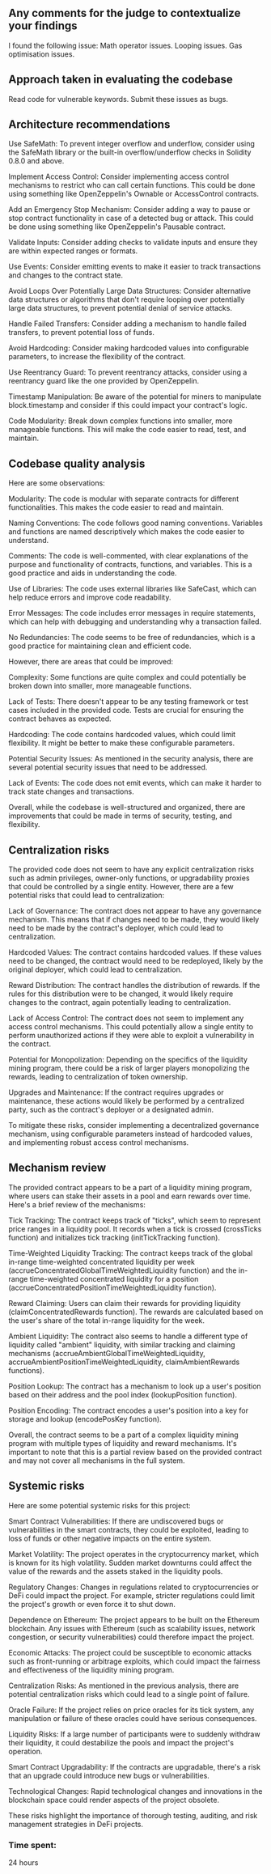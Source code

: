 ## **Any comments for the judge to contextualize your findings**
I found the following issue:
Math operator issues.
Looping issues.
Gas optimisation issues.

## **Approach taken in evaluating the codebase**
Read code for vulnerable keywords.
Submit these issues as bugs.

## **Architecture recommendations**
Use SafeMath: To prevent integer overflow and underflow, consider using the SafeMath library or the built-in overflow/underflow checks in Solidity 0.8.0 and above.

Implement Access Control: Consider implementing access control mechanisms to restrict who can call certain functions. This could be done using something like OpenZeppelin's Ownable or AccessControl contracts.

Add an Emergency Stop Mechanism: Consider adding a way to pause or stop contract functionality in case of a detected bug or attack. This could be done using something like OpenZeppelin's Pausable contract.

Validate Inputs: Consider adding checks to validate inputs and ensure they are within expected ranges or formats.

Use Events: Consider emitting events to make it easier to track transactions and changes to the contract state.

Avoid Loops Over Potentially Large Data Structures: Consider alternative data structures or algorithms that don't require looping over potentially large data structures, to prevent potential denial of service attacks.

Handle Failed Transfers: Consider adding a mechanism to handle failed transfers, to prevent potential loss of funds.

Avoid Hardcoding: Consider making hardcoded values into configurable parameters, to increase the flexibility of the contract.

Use Reentrancy Guard: To prevent reentrancy attacks, consider using a reentrancy guard like the one provided by OpenZeppelin.

Timestamp Manipulation: Be aware of the potential for miners to manipulate block.timestamp and consider if this could impact your contract's logic.

Code Modularity: Break down complex functions into smaller, more manageable functions. This will make the code easier to read, test, and maintain.

## **Codebase quality analysis**
Here are some observations:

Modularity: The code is modular with separate contracts for different functionalities. This makes the code easier to read and maintain.

Naming Conventions: The code follows good naming conventions. Variables and functions are named descriptively which makes the code easier to understand.

Comments: The code is well-commented, with clear explanations of the purpose and functionality of contracts, functions, and variables. This is a good practice and aids in understanding the code.

Use of Libraries: The code uses external libraries like SafeCast, which can help reduce errors and improve code readability.

Error Messages: The code includes error messages in require statements, which can help with debugging and understanding why a transaction failed.

No Redundancies: The code seems to be free of redundancies, which is a good practice for maintaining clean and efficient code.

However, there are areas that could be improved:

Complexity: Some functions are quite complex and could potentially be broken down into smaller, more manageable functions.

Lack of Tests: There doesn't appear to be any testing framework or test cases included in the provided code. Tests are crucial for ensuring the contract behaves as expected.

Hardcoding: The code contains hardcoded values, which could limit flexibility. It might be better to make these configurable parameters.

Potential Security Issues: As mentioned in the security analysis, there are several potential security issues that need to be addressed.

Lack of Events: The code does not emit events, which can make it harder to track state changes and transactions.

Overall, while the codebase is well-structured and organized, there are improvements that could be made in terms of security, testing, and flexibility.

## **Centralization risks**
The provided code does not seem to have any explicit centralization risks such as admin privileges, owner-only functions, or upgradability proxies that could be controlled by a single entity. However, there are a few potential risks that could lead to centralization:

Lack of Governance: The contract does not appear to have any governance mechanism. This means that if changes need to be made, they would likely need to be made by the contract's deployer, which could lead to centralization.

Hardcoded Values: The contract contains hardcoded values. If these values need to be changed, the contract would need to be redeployed, likely by the original deployer, which could lead to centralization.

Reward Distribution: The contract handles the distribution of rewards. If the rules for this distribution were to be changed, it would likely require changes to the contract, again potentially leading to centralization.

Lack of Access Control: The contract does not seem to implement any access control mechanisms. This could potentially allow a single entity to perform unauthorized actions if they were able to exploit a vulnerability in the contract.

Potential for Monopolization: Depending on the specifics of the liquidity mining program, there could be a risk of larger players monopolizing the rewards, leading to centralization of token ownership.

Upgrades and Maintenance: If the contract requires upgrades or maintenance, these actions would likely be performed by a centralized party, such as the contract's deployer or a designated admin.

To mitigate these risks, consider implementing a decentralized governance mechanism, using configurable parameters instead of hardcoded values, and implementing robust access control mechanisms.

## **Mechanism review**
The provided contract appears to be a part of a liquidity mining program, where users can stake their assets in a pool and earn rewards over time. Here's a brief review of the mechanisms:

Tick Tracking: The contract keeps track of "ticks", which seem to represent price ranges in a liquidity pool. It records when a tick is crossed (crossTicks function) and initializes tick tracking (initTickTracking function).

Time-Weighted Liquidity Tracking: The contract keeps track of the global in-range time-weighted concentrated liquidity per week (accrueConcentratedGlobalTimeWeightedLiquidity function) and the in-range time-weighted concentrated liquidity for a position (accrueConcentratedPositionTimeWeightedLiquidity function).

Reward Claiming: Users can claim their rewards for providing liquidity (claimConcentratedRewards function). The rewards are calculated based on the user's share of the total in-range liquidity for the week.

Ambient Liquidity: The contract also seems to handle a different type of liquidity called "ambient" liquidity, with similar tracking and claiming mechanisms (accrueAmbientGlobalTimeWeightedLiquidity, accrueAmbientPositionTimeWeightedLiquidity, claimAmbientRewards functions).

Position Lookup: The contract has a mechanism to look up a user's position based on their address and the pool index (lookupPosition function).

Position Encoding: The contract encodes a user's position into a key for storage and lookup (encodePosKey function).

Overall, the contract seems to be a part of a complex liquidity mining program with multiple types of liquidity and reward mechanisms. It's important to note that this is a partial review based on the provided contract and may not cover all mechanisms in the full system.

## **Systemic risks**
Here are some potential systemic risks for this project:

Smart Contract Vulnerabilities: If there are undiscovered bugs or vulnerabilities in the smart contracts, they could be exploited, leading to loss of funds or other negative impacts on the entire system.

Market Volatility: The project operates in the cryptocurrency market, which is known for its high volatility. Sudden market downturns could affect the value of the rewards and the assets staked in the liquidity pools.

Regulatory Changes: Changes in regulations related to cryptocurrencies or DeFi could impact the project. For example, stricter regulations could limit the project's growth or even force it to shut down.

Dependence on Ethereum: The project appears to be built on the Ethereum blockchain. Any issues with Ethereum (such as scalability issues, network congestion, or security vulnerabilities) could therefore impact the project.

Economic Attacks: The project could be susceptible to economic attacks such as front-running or arbitrage exploits, which could impact the fairness and effectiveness of the liquidity mining program.

Centralization Risks: As mentioned in the previous analysis, there are potential centralization risks which could lead to a single point of failure.

Oracle Failure: If the project relies on price oracles for its tick system, any manipulation or failure of these oracles could have serious consequences.

Liquidity Risks: If a large number of participants were to suddenly withdraw their liquidity, it could destabilize the pools and impact the project's operation.

Smart Contract Upgradability: If the contracts are upgradable, there's a risk that an upgrade could introduce new bugs or vulnerabilities.

Technological Changes: Rapid technological changes and innovations in the blockchain space could render aspects of the project obsolete.

These risks highlight the importance of thorough testing, auditing, and risk management strategies in DeFi projects.

### Time spent:
24 hours